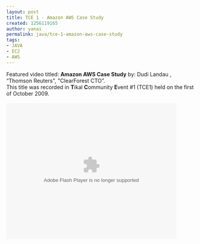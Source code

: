 ```yaml
---
layout: post
title: TCE 1 - Amazon AWS Case Study
created: 1256119165
author: yanai
permalink: java/tce-1-amazon-aws-case-study
tags:
- JAVA
- EC2
- AWS
---
```

<p>Featured video titled: <b>Amazon AWS Case Study</b> by: Dudi Landau , “Thomson Reuters", "ClearForest CTO”.
<br/> This title was recorded in <b>T</b>ikal <b>C</b>ommunity <b>E</b>vent #1 (TCE1) held on the first of October 2009.<br/>
<br/>
<!--break-->
<embed src="http://blip.tv/play/grVLgafzKgA" type="application/x-shockwave-flash" width="450" height="359" allowscriptaccess="always" allowfullscreen="true"></embed></p>
<br/>
